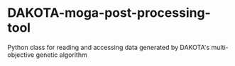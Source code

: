 # DAKOTA-moga-post-processing-tool
Python class for reading and accessing data generated by DAKOTA's multi-objective genetic algorithm
